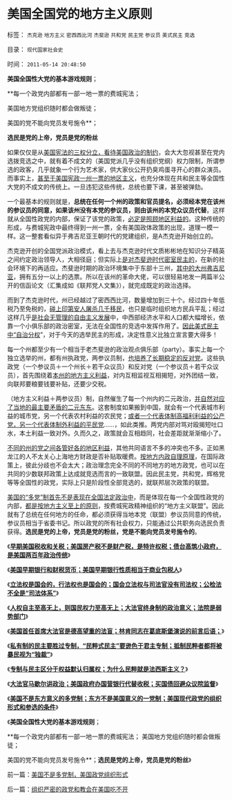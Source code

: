# 美国全国党的地方主义原则

标签： `杰克逊` `地方主义` `密西西比河` `杰斐逊` `共和党` `民主党` `参议员` `美式民主` `竞选` 

目录： `现代国家社会史`

时间： `2011-05-14 20:48:50`

**美国全国性大党的基本游戏规则**；

**每一个政党内部都有一部一地一票的费城宪法；

美国地方党组织随时都会做叛徒；

美国的党不能向党员发号施令**；

**选民是党的上帝，党员是党的粉丝**

如果仅仅是从[美国宪法的三权分立，看待美国政治的制约](../../../2010/9/30/人民币升值，美国将“严重伤害中国人民的感情”.md)，会大大忽视甚至在党内选拨竞选之中，就有着不成文的（美国党派几乎没有组织党纲）权力限制，所谓参选的政客，几乎就象一个行为艺术家，供大家伙公开扔臭鸡蛋寻开心的群众演员。而事实上，[甚至于美国宪政一州一票的地区主义](../../../2010/5/19/既得利益者与“统治者”全无关联.md)，也充分体现在共和民主等全国性大党的不成文的传统上。一旦违犯这些传统，总统也要下课，甚至被弹劾。

一个最基本的规则就是，**总统在任何一个州的政策和官员提名，必须经本党在该州的参议员的同意，如果该州没有本党的参议员，则由该州的本党众议员代替**。这样就从全国性政党的内部，保证了该党的政策，[必定是照顾地区利益的](../../../2009/9/5/户籍制度自古就是中外老百姓的根本利益.md)。这种传统的形成，与费城宪政中最终得到一州一票，全有美国政体政策的出现，道理一模一样。这一整套看似异于弗吉尼亚王朝时代的党建组织，是A杰克逊开始创立的。

杰克逊开创的全国党派政治模式，看上去与杰克逊时代文质彬彬地在知识分子精英之间约定政治领导人，大相径庭；但实际上[是对杰斐逊时代密室民主的](../../../2011/5/9/弗吉尼亚王朝对美国民主的意义.md)，在新的社会环境下的再适应。杰斐逊时期的政治环境集中于东部十三州，[其中的大州弗吉尼亚](../../../2011/5/10/美国政治“多地区制”而非“多党制”.md)，拥有五分一以上的选票。所以在该州的革命大佬，可以很轻易地发一两篇半公开的信函论文（汇集成如《联邦党人文集》），就完成既定的政治选择。

而到了杰克逊时代，州已经越过了密西西比河，数量增加到三十个。经过四十年低税乃至免税的，[碰上印第安人屠杀几千移民](../../../2011/1/19/“妖魔化美国”有全球“统一战线”.md)，也只是临时组织地方民兵平乱；经过这样几乎[是社会无管理的自由主义发展](../../../2010/12/25/为什么小政府利国利民.md)中，中西部经济水平和人口都大幅增长，依靠一个小俱乐部的政治密室，无法在全国性的竞选中发挥作用了。[因此美式民主中“自治分权](../../../2009/9/5/参考西方成功的经验不要偷换人权概念.md)”，对于今天的选举民主的形成，决定性意义比独立宣言要大得多！

每一个州都至少有一个相当于老杰斐逊的政治观点俱乐部（party）。事实上每一个独立选举的州，都有州执政党，两参议员制，[也培养了长期稳定的反对党](../../../2010/4/16/朋党相援之“你是咱们一伙的吗”.md)。这些执政党（一个参议员＋一个州长＋若干众议员）和反对党（一个参议员＋若干众议员），首先围绕着[本州的地方主义利益](../../../2009/9/7/盲目反户籍制度声浪.md)，对内互相监视互相揭短，对外团结一致，向联邦要粮要钱要补贴，还要少交税。

（地方主义利益＋两参议员）制，自然催生了每一个州内的二元政治，[并自然对应了当地的最主要矛盾的二元东东](../../../2010/3/5/“反户籍制度”的根源就是小农意识.md)。这套制度如果搬到中国，就会有一个代表城市利益的城市党，另一个代表农村利益的农民党；[或者一个代表体制高福利利益的公产党，另一个代表体制外利益的平民党](../../../2009/10/11/户籍制度真伪矛盾讨论集.md)……，如此类推。两党内部对骂对殴揭短吐口水，本土利益一致对外。久而久之，政策就会互相趋同，社会差距就渐渐缩小了。

[不同的州的党之间各管好各的地区利益](../../../2009/9/3/户籍制度是城市平民的核心利益.md)，其他共同语言不多的冲突也不多。正如黑龙江的人不太关心上海地方财政是否补贴取暖费。[按地方内政自理原理](../../../2011/4/16/国民主权原理限制内战的干预原则.md)，在国际政策上，彼此分歧也不会太大；政治理念完全不同的不同地方的地方政党，也可以在共同的少数联邦政策上达成就竞选而言的一致联盟。因此民主党，共和党，辉格党等等全国性的政党，实际上只是阶段性全部竞选的，就联邦层次政策的联盟。

[美国的“多党”制首先不是表现在全国法定政治中](../../../2010/10/23/民主就是法治；法学研究民主.md)，而是体现在每一个全国性政党的内部，[都是按地方主义至上的原则](../../../2011/5/10/美国政治“多地区制”而非“多党制”.md)，按费城宪政精神组织的“地方主义联盟”。因此就有了总统在任何地方的任命，都必须获得当地本党（联盟）参议员同意的传统，参议员相当于省委书记。所以政党的所有社会权力，只能通过公共职务向选民负责获得。**选民是党的上帝，党员是党的粉丝，党是不能向党员发号施令的**。

《[**早期美国税收和关税；美国房产税不是财产税，是特许权税；债台高筑小政府，是美国两百年政治传统**](../../../2011/5/10/美国房产税不是财产税.md)》

《[**美国早期银行和财税货币；美国早期银行性质相当于商业包税人**](../../../2011/5/11/美国最高法院“违宪”怎么办？.md)》

《[**立法权是国会的，行法权也是国会的；国会立法权与司法官没有司法权；公检法不全是“司法体系”**](../../../2011/5/12/美国的司法官没有司法权.md)》

《[**人权自主至高无上，则国民权力至高无上；大法官终身制的政治意义；法院是弱势部门**](../../../2011/5/12/美国大法官终身制的政治意义.md)》

《[**美国首任首席大法官是德高望重的法盲；林肯同志在葛底斯堡演说的前言后语；**](../../../2011/5/13/美国首任首席大法官是法盲.md)》

《[**私有制的民主要胜过专制，“民粹式民主”要逊色于君主专制；抵制民粹者都将被暴民视为“独裁”**](../../../2011/5/13/美英法是用错误的方式推行错误的民主（民粹）.md)》

《[**专制与民主区分于权益默认归属权；为什么民粹就是法西斯主义？**](../../../2011/5/13/民主取决于默认权益归属权.md)》

《[**大法官马歇尔讲政治；美国政府办国营银行代替收税；买国债回避众议院监督**](../../../2011/5/14/美国大法官讲政治；美国政府偷税漏税；.md)》

《[**美国不是东方意义的多党制；东方不是美国意义的一党制；美国现代政党的组织形式和参选的条件**](../../../2011/5/14/美国不是多党制，美国政党组织形式.md)》

《**美国全国性大党的基本游戏规则**；

**每一个政党内部都有一部一地一票的费城宪法； 美国地方党组织随时都会做叛徒；

美国的党不能向党员发号施令**；**选民是党的上帝，党员是党的粉丝**》



前一篇：[美国不是多党制，美国政党组织形式](../../../2011/5/14/美国不是多党制，美国政党组织形式.md)

后一篇：[组织严密的政党和教会在美国吃不开](../../../2011/5/15/组织严密的政党和教会在美国吃不开.md)